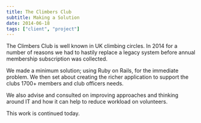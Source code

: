 ```yaml
---
title: The Climbers Club
subtitle: Making a Solution
date: 2014-06-18
tags: ["client", "project"]
---
```


The Climbers Club is well known in UK climbing circles. In 2014 for a number of reasons we had to hastily replace a legacy system before annual membership subscription was collected.

We made a minimum solution; using Ruby on Rails, for the immediate problem. We then set about creating the richer application to support the clubs 1700+ members and club officers needs.

We also advise and consulted on improving approaches and thinking around IT and how it can help to reduce workload on volunteers.

This work is continued today.
